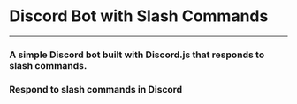 # Discord Bot with Slash Commands
***
### A simple Discord bot built with Discord.js that responds to slash commands.
### Respond to slash commands in Discord